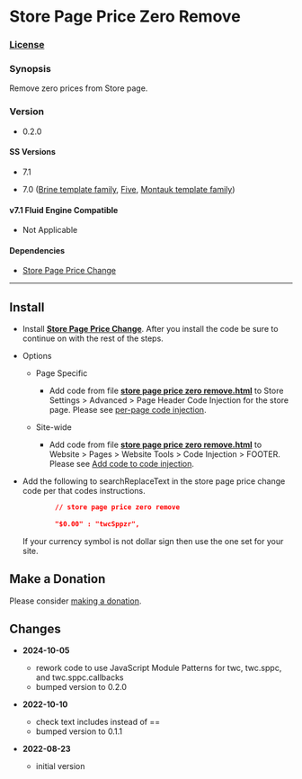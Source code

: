 # Store Page Price Zero Remove

### [License][1]

### Synopsis

Remove zero prices from Store page.

### Version

  * 0.2.0

#### SS Versions

  * 7.1
  
  * 7.0 ([Brine template family][2], [Five][3], [Montauk template family][4])

#### v7.1 Fluid Engine Compatible

  * Not Applicable

#### Dependencies

  * [Store Page Price Change][5]

---

## Install

* Install **[Store Page Price Change][6]**. After you install the code be sure
  to continue on with the rest of the steps.
  
* Options

  * Page Specific
  
    * Add code from file **[store page price zero remove.html][7]** to
      Store Settings > Advanced > Page Header Code Injection for the store page.
      Please see [per-page code injection][8].
      
  * Site-wide
  
    * Add code from file **[store page price zero remove.html][7]** to
      Website > Pages > Website Tools > Code Injection > FOOTER. Please see [Add
      code to code injection][9].
      
* Add the following to searchReplaceText in the store page price change code per
  that codes instructions.
  
  ```json
          // store page price zero remove
          
          "$0.00" : "twcSppzr",
    ```
  If your currency symbol is not dollar sign then use the one set for your site.

## Make a Donation

Please consider [making a donation][10].

## Changes

* **2024-10-05**

  * rework code to use JavaScript Module Patterns for twc, twc.sppc, and
    twc.sppc.callbacks
  * bumped version to 0.2.0
  
* **2022-10-10**

  * check text includes instead of ==
  * bumped version to 0.1.1
  
* **2022-08-23**

  * initial version

[1]: https://github.com/tomsWebConsulting/twcsl/blob/main/LICENSE.txt#L1
[2]: https://support.squarespace.com/hc/en-us/articles/212512738-Brine-template-family
[3]: https://support.squarespace.com/hc/en-us/articles/206544937-Five-template
[4]: https://support.squarespace.com/hc/en-us/articles/205815568-Montauk-template-family
[5]: https://github.com/tomsWebConsulting/twcsl/tree/main/Page/Store/Store%20Page%20Price%20Change
[6]: https://github.com/tomsWebConsulting/twcsl/tree/main/Page/Store/Store%20Page%20Price%20Change#store-price-change
[7]: store%20page%20price%20zero%20remove.html#L1
[8]: https://support.squarespace.com/hc/en-us/articles/205815908-Using-code-injection#toc-per-page-code-injection
[9]: https://support.squarespace.com/hc/en-us/articles/205815908-Using-code-injection#toc-add-code-to-code-injection
[10]: https://github.com/tomsWebConsulting/twcsl#make-a-donation
